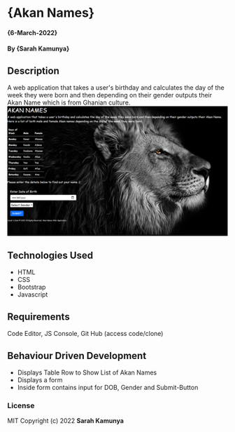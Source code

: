 # {Akan Names}

#### {6-March-2022}
#### By **{Sarah Kamunya}**
## Description
A web application that takes a user's birthday and calculates the day of the week they were born and then depending on their gender outputs their Akan Name which is from Ghanian culture.
![landing page](https://github.com/SarahKamunya/date-of-birth-app/blob/master/akanlanding.png)
## Technologies Used
* HTML
* CSS
* Bootstrap
* Javascript
## Requirements
Code Editor, JS Console, Git Hub (access code/clone)
## Behaviour Driven Development
* Displays Table Row to Show List of Akan Names
* Displays a form 
* Inside form contains input for DOB, Gender and Submit-Button

### License

MIT Copyright (c) 2022 **Sarah Kamunya**
